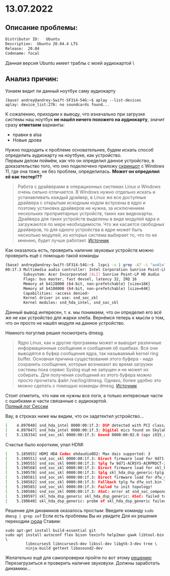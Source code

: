 # 13.07.2022
## Описание проблемы:
  ```bash
  Distributor ID:	Ubuntu
  Description:	Ubuntu 20.04.4 LTS
  Release:	20.04
  Codename:	focal
  ```
Данная версия Ubuntu имеет траблы с моей аудиокартой \
## Анализ причин:
Узнаем видит ли данный ноутбук саму аудиокарту 
  ```
(base) andrey@andrey-Swift-SF314-54G:~$ aplay --list-devices
aplay: device_list:276: no soundcards found...  
  ```
К сожалению, приходим к выводу, что изначально при загрузке системы наш ноутбук **не нашёл ничего похожего на аудиокарту**, значит сразу **отметаем** варианты:
 * правки в alsa
 * Новые дрова
  
Нужно подходить к проблеме основательнее, будем искать способ определить аудиокарту на ноутбуке, как устройство. \
Первым делом поймём, как что он определил данное устройство, в доказательство того, что оно подключено приложу [скриншот]() с Windows 11, где она тоже, не без проблем, определилась.
**Может он определил её как тостер!??**
> Работа с драйверами в операционных системах Linux и Windows очень сильно отличается. В Windows нужно отдельно искать и устанавливать каждый драйвер, в Linux же все доступные драйвера с открытым исходным кодом встроены в ядро и поэтому установка драйверов не нужна, за исключением нескольких проприетарных устройств, таких как видеокарты. Драйвера для таких устройств выделены в виде модулей ядра и загружаются по мере необходимости. Что же касается свободных драйверов, то для одного устройства в ядре может быть несколько модулей, из которых система выбирает то, что по ее мнению, будет лучше работает.
[Источник](https://losst.ru/dispetcher-ustrojstv-v-ubuntu)

Как оказалось есть, проверить наличие звуковых устройств можно проверить ещё с помощью такой команды
```bash
(base) andrey@andrey-Swift-SF314-54G:~$  lspci -v | grep -A7 -i "audio" 
00:1f.3 Multimedia audio controller: Intel Corporation Sunrise Point-LP HD Audio (rev 21)
        Subsystem: Acer Incorporated [ALI] Sunrise Point-LP HD Audio
        Flags: bus master, fast devsel, latency 32, IRQ 16
        Memory at b4128000 (64-bit, non-prefetchable) [size=16K]
        Memory at b4100000 (64-bit, non-prefetchable) [size=64K]
        Capabilities: <access denied>
        Kernel driver in use: snd_soc_skl
        Kernel modules: snd_hda_intel, snd_soc_skl
```
Данный вывод интересен, т. к. мы понимаем, что он определил его всё же не как устройство для жарки хлеба.
Вернёмся теперь к мысли о том, что он просто не нашёл модуля на данное устройство. 

Немного погуглив решил посмотреть dmesg.
> Ядро Linux, как и другие программы может и выводит различные информационные сообщения и сообщения об ошибках. Все они выводятся в буфер сообщения ядра, так называемый kernel ring buffer. Основная причина существования этого буфера - надо сохранить сообщения, которые возникают во время загрузки системы пока сервис Syslog ещё не запущен и не может их собирать. Для получения сообщений из этого буфера можно просто прочитать файл /var/log/dmesg. Однако, более удобно это можно сделать с помощью команды dmesg. [Источник](https://losst.ru/kak-polzovatsya-dmesg)

Стоит отметить, что нам не нужны все логи, а только интересные части с ошибками и части связанные с аудиокартой. \
[Полный лог Сессии](../logs/dmesg.log)

Вау, в строках ниже мы видим, что он задетектил устройство...
```bash
[    4.897040] snd_hda_intel 0000:00:1f.3: DSP detected with PCI class/subclass/prog-if info 0x040100
[    4.897047] snd_hda_intel 0000:00:1f.3: Digital mics found on Skylake+ platform, using SST driver
[    5.136334] snd_soc_skl 0000:00:1f.3: bound 0000:00:02.0 (ops i915_audio_component_bind_ops [i915])
```
Счастье было коротким, упал HDMI
```bash
[    5.185055] HDMI HDA Codec ehdaudio0D2: Max dais supported: 3
[    5.190551] snd_soc_skl 0000:00:1f.3: Direct firmware load for 9d71-ACRSYS-ACRPRDCT-2-tplg.bin failed with error -2
[    5.190555] snd_soc_skl 0000:00:1f.3: tplg fw 9d71-ACRSYS-ACRPRDCT-2-tplg.bin load failed with -2, trying alternative tplg name skl_hda_dsp_generic-tplg.bin
[    5.190568] snd_soc_skl 0000:00:1f.3: Direct firmware load for skl_hda_dsp_generic-tplg.bin failed with error -2
[    5.190570] snd_soc_skl 0000:00:1f.3: tplg skl_hda_dsp_generic-tplg.bin failed with -2, falling back to dfw_sst.bin
[    5.190581] snd_soc_skl 0000:00:1f.3: Direct firmware load for dfw_sst.bin failed with error -2
[    5.190582] snd_soc_skl 0000:00:1f.3: Fallback tplg fw dfw_sst.bin load failed with -2
[    5.190585] snd_soc_skl 0000:00:1f.3: Failed to init topology!
[    5.190586] snd_soc_skl 0000:00:1f.3: ASoC: error at snd_soc_component_probe on 0000:00:1f.3: -2
[    5.190597] skl_hda_dsp_generic skl_hda_dsp_generic: ASoC: failed to instantiate card -2
[    5.190640] skl_hda_dsp_generic: probe of skl_hda_dsp_generic failed with error -2
```
Решение для динамиков оказалось простым:
Введите команду 
```sudo dmesg | grep sof```
Если есть проблемы Вы их увидите
Для их решения переходим [сюда](https://thesofproject.github.io/latest/getting_started/build-guide/build-from-scratch.html)
Ставим: 
```
sudo apt-get install build-essential git
sudo apt install autoconf flex bison texinfo help2man gawk libtool-bin \
         libncurses5 libncurses5-dev libssl-dev libgtk-3-dev tree \
         ninja-build gettext libasound2-dev
```
Желательно ещё для самопроверки пройти по вот этому [решению](https://askubuntu.com/a/1243370)
Перезагрузиться и проверить наличие звуковухи.
Должны заработать динамики...
